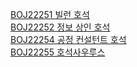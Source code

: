 <a href="./BOJ/22251.md">BOJ22251 빌런 호석</a><br>
<a href="./BOJ/22252.md">BOJ22252 정보 상인 호석</a><br>
<a href="./BOJ/22254.md">BOJ22254 공정 컨설턴트 호석</a><br>
<a href="./BOJ/22255.md">BOJ22255 호석사우루스</a><br>